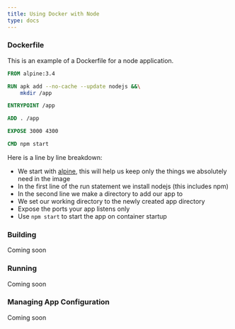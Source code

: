 ```yaml
---
title: Using Docker with Node
type: docs
---
```


### Dockerfile
This is an example of a Dockerfile for a node application.
```Dockerfile
FROM alpine:3.4  

RUN apk add --no-cache --update nodejs &&\
    mkdir /app

ENTRYPOINT /app

ADD . /app

EXPOSE 3000 4300

CMD npm start
```  

Here is a line by line breakdown:
- We start with [alpine](https://hub.docker.com/_/alpine/), this will help us keep only the things we absolutely need in the image
- In the first line of the run statement we install nodejs (this includes npm)
- In the second line we make a directory to add our app to
- We set our working directory to the newly created app directory
- Expose the ports your app listens only
- Use `npm start` to start the app on container startup

### Building
Coming soon

### Running
Coming soon

### Managing App Configuration
Coming soon
